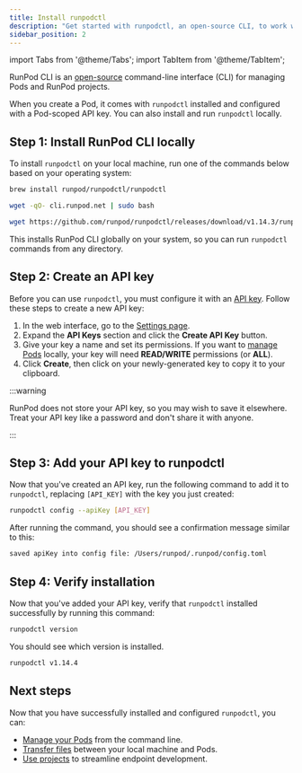```yaml
---
title: Install runpodctl
description: "Get started with runpodctl, an open-source CLI, to work with Pods and RunPod projects. Install and configure the tool, then verify the installation and API key setup to start using runpodctl."
sidebar_position: 2
---
```


import Tabs from '@theme/Tabs';
import TabItem from '@theme/TabItem';

RunPod CLI is an [open-source](https://github.com/runpod/runpodctl) command-line interface (CLI) for managing Pods and RunPod projects.

When you create a Pod, it comes with `runpodctl` installed and configured with a Pod-scoped API key. You can also install and run `runpodctl` locally.

## Step 1: Install RunPod CLI locally

To install `runpodctl` on your local machine, run one of the commands below based on your operating system:

<Tabs>
  <TabItem value="mac" label="macOS">

```bash
brew install runpod/runpodctl/runpodctl
```

</TabItem>
  <TabItem value="linux" label="Linux">

```bash
wget -qO- cli.runpod.net | sudo bash
```

</TabItem>
  <TabItem value="windows" label="Windows">

```bash
wget https://github.com/runpod/runpodctl/releases/download/v1.14.3/runpodctl-windows-amd64.exe -O runpodctl.exe
```

</TabItem>
</Tabs>

This installs RunPod CLI globally on your system, so you can run `runpodctl` commands from any directory.

## Step 2: Create an API key

Before you can use `runpodctl`, you must configure it with an [API key](/get-started/api-keys). Follow these steps to create a new API key:

1. In the web interface, go to the [Settings page](https://www.runpod.io/console/user/settings).
2. Expand the **API Keys** section and click the **Create API Key** button.
3. Give your key a name and set its permissions. If you want to [manage Pods](/runpodctl/manage-pods) locally, your key will need **READ/WRITE** permissions (or **ALL**).
4. Click **Create**, then click on your newly-generated key to copy it to your clipboard.

:::warning

RunPod does not store your API key, so you may wish to save it elsewhere. Treat your API key like a password and don't share it with anyone.

:::

## Step 3: Add your API key to runpodctl

Now that you've created an API key, run the following command to add it to `runpodctl`, replacing `[API_KEY]` with the key you just created:

```bash
runpodctl config --apiKey [API_KEY]
```

After running the command, you should see a confirmation message similar to this:

```bash
saved apiKey into config file: /Users/runpod/.runpod/config.toml
```

## Step 4: Verify installation

Now that you've added your API key, verify that `runpodctl` installed successfully by running this command:

```bash
runpodctl version
```

You should see which version is installed.

```bash
runpodctl v1.14.4
```

## Next steps

Now that you have successfully installed and configured `runpodctl`, you can:

- [Manage your Pods](/runpodctl/manage-pods) from the command line.
- [Transfer files](/runpodctl/transfer-files) between your local machine and Pods.
- [Use projects](/runpodctl/projects/overview) to streamline endpoint development.
